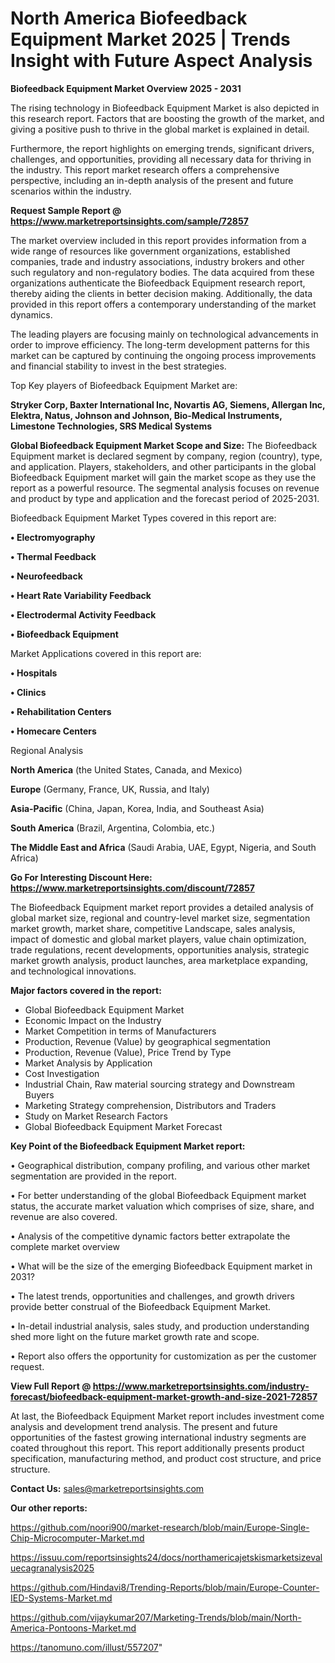 # North America Biofeedback Equipment Market 2025 | Trends Insight with Future Aspect Analysis

<Strong> Biofeedback Equipment Market Overview 2025 - 2031</strong>

The rising technology in Biofeedback Equipment Market is also depicted in this research report. Factors that are boosting the growth of the market, and giving a positive push to thrive in the global market is explained in detail.

Furthermore, the report highlights on emerging trends, significant drivers, challenges, and opportunities, providing all necessary data for thriving in the industry. This report market research offers a comprehensive perspective, including an in-depth analysis of the present and future scenarios within the industry.

<strong>Request Sample Report @ <a href=https://www.marketreportsinsights.com/sample/72857>https://www.marketreportsinsights.com/sample/72857</a></strong>

The market overview included in this report provides information from a wide range of resources like government organizations, established companies, trade and industry associations, industry brokers and other such regulatory and non-regulatory bodies. The data acquired from these organizations authenticate the Biofeedback Equipment research report, thereby aiding the clients in better decision making. Additionally, the data provided in this report offers a contemporary understanding of the market dynamics.

The leading players are focusing mainly on technological advancements in order to improve efficiency. The long-term development patterns for this market can be captured by continuing the ongoing process improvements and financial stability to invest in the best strategies.

Top Key players of Biofeedback Equipment Market are:

<strong>Stryker Corp, Baxter International Inc, Novartis AG, Siemens, Allergan Inc, Elektra, Natus, Johnson and Johnson, Bio-Medical Instruments, Limestone Technologies, SRS Medical Systems</strong>

<strong><b>Global Biofeedback Equipment Market Scope and Size:</b></strong>
The Biofeedback Equipment market is declared segment by company, region (country), type, and application. Players, stakeholders, and other participants in the global Biofeedback Equipment market will gain the market scope as they use the report as a powerful resource. The segmental analysis focuses on revenue and product by type and application and the forecast period of 2025-2031.

Biofeedback Equipment Market Types covered in this report are:

<strong>• Electromyography

• Thermal Feedback

• Neurofeedback

• Heart Rate Variability Feedback

• Electrodermal Activity Feedback

• Biofeedback Equipment</strong>

Market Applications covered in this report are:

<strong>• Hospitals

• Clinics

• Rehabilitation Centers

• Homecare Centers</strong> 

Regional Analysis

<strong>North America</strong> (the United States, Canada, and Mexico)

<strong>Europe</strong> (Germany, France, UK, Russia, and Italy)

<strong>Asia-Pacific</strong> (China, Japan, Korea, India, and Southeast Asia)

<strong>South America</strong> (Brazil, Argentina, Colombia, etc.)

<strong>The Middle East and Africa</strong> (Saudi Arabia, UAE, Egypt, Nigeria, and South Africa)

<strong>Go For Interesting Discount Here: <a href=https://www.marketreportsinsights.com/discount/72857>https://www.marketreportsinsights.com/discount/72857</a></strong>

The Biofeedback Equipment market report provides a detailed analysis of global market size, regional and country-level market size, segmentation market growth, market share, competitive Landscape, sales analysis, impact of domestic and global market players, value chain optimization, trade regulations, recent developments, opportunities analysis, strategic market growth analysis, product launches, area marketplace expanding, and technological innovations.

<strong><b>Major factors covered in the report:</b></strong>
<ul>
  <li>Global Biofeedback Equipment Market </li>
  <li>Economic Impact on the Industry</li>
  <li>Market Competition in terms of Manufacturers</li>
  <li>Production, Revenue (Value) by geographical segmentation</li>
  <li>Production, Revenue (Value), Price Trend by Type</li>
  <li>Market Analysis by Application</li>
  <li>Cost Investigation</li>
  <li>Industrial Chain, Raw material sourcing strategy and Downstream Buyers</li>
  <li>Marketing Strategy comprehension, Distributors and Traders</li>
  <li>Study on Market Research Factors</li>
  <li>Global Biofeedback Equipment Market Forecast</li>
</ul>

<strong><b>Key Point of the Biofeedback Equipment Market report:</b></strong>

• Geographical distribution, company profiling, and various other market segmentation are provided in the report.

• For better understanding of the global Biofeedback Equipment market status, the accurate market valuation which comprises of size, share, and revenue are also covered.

• Analysis of the competitive dynamic factors better extrapolate the complete market overview

• What will be the size of the emerging Biofeedback Equipment market in 2031?

• The latest trends, opportunities and challenges, and growth drivers provide better construal of the Biofeedback Equipment Market.

• In-detail industrial analysis, sales study, and production understanding shed more light on the future market growth rate and scope.

• Report also offers the opportunity for customization as per the customer request.

<strong><b>View Full Report @ <a href=https://www.marketreportsinsights.com/industry-forecast/biofeedback-equipment-market-growth-and-size-2021-72857>https://www.marketreportsinsights.com/industry-forecast/biofeedback-equipment-market-growth-and-size-2021-72857</a></b></strong>


At last, the Biofeedback Equipment Market report includes investment come analysis and development trend analysis. The present and future opportunities of the fastest growing international industry segments are coated throughout this report. This report additionally presents product specification, manufacturing method, and product cost structure, and price structure.

<strong>Contact Us:</strong>
sales@marketreportsinsights.com

<strong>Our other reports:</strong>

<a href=https://github.com/noori900/market-research/blob/main/Europe-Single-Chip-Microcomputer-Market.md>https://github.com/noori900/market-research/blob/main/Europe-Single-Chip-Microcomputer-Market.md</a>

<a href=https://issuu.com/reportsinsights24/docs/northamericajetskismarketsizevaluecagranalysis2025>https://issuu.com/reportsinsights24/docs/northamericajetskismarketsizevaluecagranalysis2025</a>

<a href=https://github.com/Hindavi8/Trending-Reports/blob/main/Europe-Counter-IED-Systems-Market.md>https://github.com/Hindavi8/Trending-Reports/blob/main/Europe-Counter-IED-Systems-Market.md</a>

<a href=https://github.com/vijaykumar207/Marketing-Trends/blob/main/North-America-Pontoons-Market.md>https://github.com/vijaykumar207/Marketing-Trends/blob/main/North-America-Pontoons-Market.md</a>

<a href=https://tanomuno.com/illust/557207>https://tanomuno.com/illust/557207</a>"
